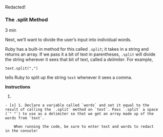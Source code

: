 Redacted!

### The .split Method

3 min

Next, we’ll want to divide the user’s input into individual words.

Ruby has a built-in method for this called `.split`; it takes in a string and returns an array. If we pass it a bit of text in parentheses, `.split` will divide the string wherever it sees that bit of text, called a _delimiter_. For example,

```
text.split(",")
```

tells Ruby to split up the string `text` whenever it sees a comma.

**Instructions**

1. 
    
    - [x] 1. Declare a variable called `words` and set it equal to the result of calling the `.split` method on `text`. Pass `.split` a space (`" "`) to use as a delimiter so that we get an array made up of the words from `text`.
    
	    When running the code, be sure to enter text and words to redact in the console!